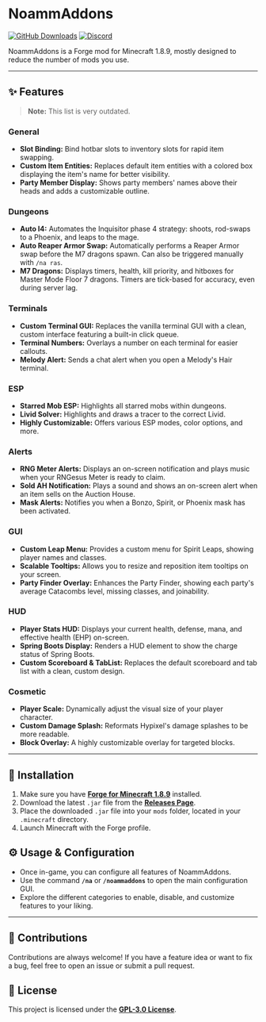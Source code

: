 # NoammAddons

[![GitHub Downloads](https://img.shields.io/github/downloads/Noamm9/NoammAddons/total?style=for-the-badge&logo=github)](https://github.com/Noamm9/NoammAddons/releases)
[![Discord](https://img.shields.io/discord/1281979747605418024?color=5865F2&logo=discord&logoColor=white&style=for-the-badge)](https://discord.gg/pj9mQGxMxB)

NoammAddons is a Forge mod for Minecraft 1.8.9, mostly designed to reduce the number of mods you use.

---

## ✨ Features

> **Note:** This list is very outdated.

### General

* **Slot Binding:** Bind hotbar slots to inventory slots for rapid item swapping.
* **Custom Item Entities:** Replaces default item entities with a colored box displaying the item's name for better visibility.
* **Party Member Display:** Shows party members' names above their heads and adds a customizable outline.

### Dungeons

* **Auto I4:** Automates the Inquisitor phase 4 strategy: shoots, rod-swaps to a Phoenix, and leaps to the mage.
* **Auto Reaper Armor Swap:** Automatically performs a Reaper Armor swap before the M7 dragons spawn. Can also be triggered manually with `/na ras`.
* **M7 Dragons:** Displays timers, health, kill priority, and hitboxes for Master Mode Floor 7 dragons. Timers are tick-based for accuracy, even during server lag.

### Terminals

* **Custom Terminal GUI:** Replaces the vanilla terminal GUI with a clean, custom interface featuring a built-in click queue.
* **Terminal Numbers:** Overlays a number on each terminal for easier callouts.
* **Melody Alert:** Sends a chat alert when you open a Melody's Hair terminal.

### ESP

* **Starred Mob ESP:** Highlights all starred mobs within dungeons.
* **Livid Solver:** Highlights and draws a tracer to the correct Livid.
* **Highly Customizable:** Offers various ESP modes, color options, and more.

### Alerts

* **RNG Meter Alerts:** Displays an on-screen notification and plays music when your RNGesus Meter is ready to claim.
* **Sold AH Notification:** Plays a sound and shows an on-screen alert when an item sells on the Auction House.
* **Mask Alerts:** Notifies you when a Bonzo, Spirit, or Phoenix mask has been activated.

### GUI

* **Custom Leap Menu:** Provides a custom menu for Spirit Leaps, showing player names and classes.
* **Scalable Tooltips:** Allows you to resize and reposition item tooltips on your screen.
* **Party Finder Overlay:** Enhances the Party Finder, showing each party's average Catacombs level, missing classes, and joinability.

### HUD

* **Player Stats HUD:** Displays your current health, defense, mana, and effective health (EHP) on-screen.
* **Spring Boots Display:** Renders a HUD element to show the charge status of Spring Boots.
* **Custom Scoreboard & TabList:** Replaces the default scoreboard and tab list with a clean, custom design.

### Cosmetic

* **Player Scale:** Dynamically adjust the visual size of your player character.
* **Custom Damage Splash:** Reformats Hypixel's damage splashes to be more readable.
* **Block Overlay:** A highly customizable overlay for targeted blocks.

---

## 💾 Installation

1. Make sure you have **[Forge for Minecraft 1.8.9](https://files.minecraftforge.net/net/minecraftforge/forge/index_1.8.9.html)** installed.
2. Download the latest `.jar` file from the [**Releases Page**](https://github.com/Noamm9/NoammAddons/releases).
3. Place the downloaded `.jar` file into your `mods` folder, located in your `.minecraft` directory.
4. Launch Minecraft with the Forge profile.

## ⚙️ Usage & Configuration

* Once in-game, you can configure all features of NoammAddons.
* Use the command **`/na`** or **`/noammaddons`** to open the main configuration GUI.
* Explore the different categories to enable, disable, and customize features to your liking.

---

## 🤝 Contributions

Contributions are always welcome! If you have a feature idea or want to fix a bug, feel free to open an issue or submit a pull request.

## 📜 License

This project is licensed under the [**GPL-3.0 License**](LICENSE).
